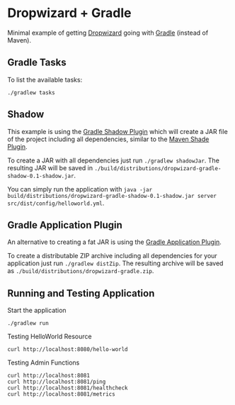 # Dropwizard + Gradle

Minimal example of getting [Dropwizard](https://dropwizard.github.io/dropwizard/) going with [Gradle](http://www.gradle.org/) (instead of Maven).

## Gradle Tasks

To list the available tasks:

	./gradlew tasks

## Shadow

This example is using the [Gradle Shadow Plugin](https://github.com/johnrengelman/shadow) which will create
a JAR file of the project including all dependencies, similar to the [Maven Shade Plugin](http://maven.apache.org/plugins/maven-shade-plugin/).

To create a JAR with all dependencies just run `./gradlew shadowJar`. The resulting JAR will be saved in `./build/distributions/dropwizard-gradle-shadow-0.1-shadow.jar`.

You can simply run the application with `java -jar build/distributions/dropwizard-gradle-shadow-0.1-shadow.jar server src/dist/config/helloworld.yml`.

## Gradle Application Plugin

An alternative to creating a fat JAR is using the [Gradle Application Plugin](http://www.gradle.org/docs/current/userguide/application_plugin.html).

To create a distributable ZIP archive including all dependencies for your application just run `./gradlew distZip`. The
resulting archive will be saved as `./build/distributions/dropwizard-gradle.zip`.

## Running and Testing Application

Start the application

	./gradlew run

Testing HelloWorld Resource

	curl http://localhost:8080/hello-world
	
Testing Admin Functions

	curl http://localhost:8081
	curl http://localhost:8081/ping
	curl http://localhost:8081/healthcheck
	curl http://localhost:8081/metrics

